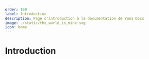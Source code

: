 ```yaml
---
order: 100
label: Introduction
description: Page d'introduction à la documentation de Yuna Docs
image: ./static/the_world_is_mine.svg
icon: home
---
```


# Introduction
